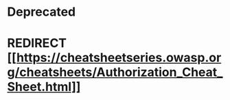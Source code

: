 # Deprecated

# REDIRECT [[https://cheatsheetseries.owasp.org/cheatsheets/Authorization_Cheat_Sheet.html]]

